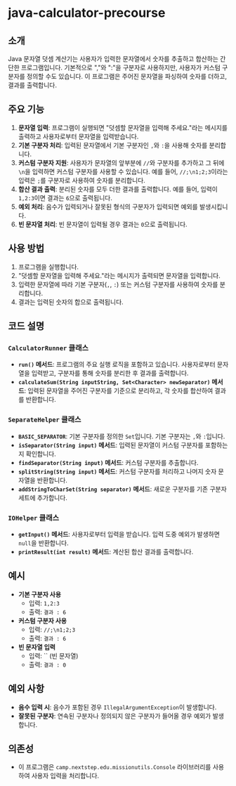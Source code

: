 # java-calculator-precourse


## 소개

Java 문자열 덧셈 계산기는 사용자가 입력한 문자열에서 숫자를 추출하고 합산하는 간단한 프로그램입니다. 기본적으로 ","와 ":"을 구분자로 사용하지만, 사용자가 커스텀 구분자를 정의할 수도 있습니다. 이 프로그램은 주어진 문자열을 파싱하여 숫자를 더하고, 결과를 출력합니다.

## 주요 기능

1. **문자열 입력**: 프로그램이 실행되면 "덧셈할 문자열을 입력해 주세요."라는 메시지를 출력하고 사용자로부터 문자열을 입력받습니다.
2. **기본 구분자 처리**: 입력된 문자열에서 기본 구분자인 `,`와 `:`을 사용해 숫자를 분리합니다.
3. **커스텀 구분자 지원**: 사용자가 문자열의 앞부분에 `//`와 구분자를 추가하고 그 뒤에 `\n`을 입력하면 커스텀 구분자를 사용할 수 있습니다. 예를 들어, `//;\n1;2;3`이라는 입력은 `;`를 구분자로 사용하여 숫자를 분리합니다.
4. **합산 결과 출력**: 분리된 숫자를 모두 더한 결과를 출력합니다. 예를 들어, 입력이 `1,2:3`이면 결과는 `6`으로 출력됩니다.
5. **예외 처리**: 음수가 입력되거나 잘못된 형식의 구분자가 입력되면 예외를 발생시킵니다.
6. **빈 문자열 처리**: 빈 문자열이 입력될 경우 결과는 `0`으로 출력됩니다.

## 사용 방법

1. 프로그램을 실행합니다.
2. "덧셈할 문자열을 입력해 주세요."라는 메시지가 출력되면 문자열을 입력합니다.
3. 입력한 문자열에 따라 기본 구분자(`,`, `:`) 또는 커스텀 구분자를 사용하여 숫자를 분리합니다.
4. 결과는 입력된 숫자의 합으로 출력됩니다.

## 코드 설명

### `CalculatorRunner` 클래스

- **`run()` 메서드**: 프로그램의 주요 실행 로직을 포함하고 있습니다. 사용자로부터 문자열을 입력받고, 구분자를 통해 숫자를 분리한 후 결과를 출력합니다.
- **`calculateSum(String inputString, Set<Character> newSeparator)` 메서드**: 입력된 문자열을 주어진 구분자를 기준으로 분리하고, 각 숫자를 합산하여 결과를 반환합니다.

### `SeparateHelper` 클래스

- **`BASIC_SEPARATOR`**: 기본 구분자를 정의한 `Set`입니다. 기본 구분자는 `,`와 `:`입니다.
- **`isSeparator(String input)` 메서드**: 입력된 문자열이 커스텀 구분자를 포함하는지 확인합니다.
- **`findSeparator(String input)` 메서드**: 커스텀 구분자를 추출합니다.
- **`splitString(String input)` 메서드**: 커스텀 구분자를 처리하고 나머지 숫자 문자열을 반환합니다.
- **`addStringToCharSet(String separator)` 메서드**: 새로운 구분자를 기존 구분자 세트에 추가합니다.

### `IOHelper` 클래스

- **`getInput()` 메서드**: 사용자로부터 입력을 받습니다. 입력 도중 예외가 발생하면 `null`을 반환합니다.
- **`printResult(int result)` 메서드**: 계산된 합산 결과를 출력합니다.

## 예시

- **기본 구분자 사용**
    - 입력: `1,2:3`
    - 출력: `결과 : 6`
- **커스텀 구분자 사용**
    - 입력: `//;\n1;2;3`
    - 출력: `결과 : 6`
- **빈 문자열 입력**
    - 입력: `` (빈 문자열)
    - 출력: `결과 : 0`

## 예외 사항

- **음수 입력 시**: 음수가 포함된 경우 `IllegalArgumentException`이 발생합니다.
- **잘못된 구분자**: 연속된 구분자나 정의되지 않은 구분자가 들어올 경우 예외가 발생합니다.

## 의존성

- 이 프로그램은 `camp.nextstep.edu.missionutils.Console` 라이브러리를 사용하여 사용자 입력을 처리합니다.
